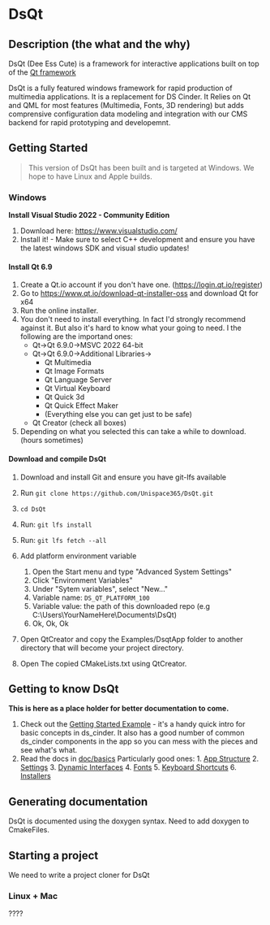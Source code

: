 # DsQt

## Description (the what and the why)
DsQt (Dee Ess Cute) is a framework for interactive applications built on top of the [Qt framework](https://qt.io/)

DsQt is a fully featured windows framework for rapid production of multimedia applications. 
It is a replacement for DS Cinder. It Relies on Qt and QML for most features  (Multimedia, Fonts, 3D rendering)
but adds comprensive configuration data modeling and integration with our 
CMS backend for rapid prototyping and developemnt.

## Getting Started
> This version of DsQt has been built and is targeted at Windows. We hope to have Linux and Apple builds. 

### Windows
**Install Visual Studio 2022 - Community Edition**
1. Download here: https://www.visualstudio.com/
2. Install it!
        - Make sure to select C++ development and ensure you have the latest windows SDK and visual studio updates!

#### Install Qt 6.9
1. Create a Qt.io account if you don't have one. (https://login.qt.io/register)
1. Go to https://www.qt.io/download-qt-installer-oss and download Qt for x64
2. Run the online installer.
3. You don't need to install everything. In fact I'd strongly recommend against it. But also it's hard to know what your going to need. I the following are the importand ones:
    * Qt->Qt 6.9.0->MSVC 2022 64-bit
    * Qt->Qt 6.9.0->Additional Libraries->
        * Qt Multimedia
        * Qt Image Formats
        * Qt Language Server
        * Qt Virtual Keyboard
        * Qt Quick 3d
        * Qt Quick Effect Maker
        * (Everything else you can get just to be safe)
    * Qt Creator (check all boxes)
1. Depending on what you selected this can take a while to download. (hours sometimes)

#### Download and compile DsQt
1. Download and install Git and ensure you have git-lfs available
2. Run `git clone https://github.com/Unispace365/DsQt.git`
3. `cd DsQt`
4. Run: `git lfs install`
5. Run: `git lfs fetch --all`

7. Add platform environment variable
    1. Open the Start menu and type "Advanced System Settings"
    2. Click "Environment Variables"
    3. Under "Sytem variables", select "New..."
    4. Variable name: `DS_QT_PLATFORM_100`
    5. Variable value: the path of this downloaded repo (e.g C:\Users\YourNameHere\Documents\DsQt)
    6. Ok, Ok, Ok
8. Open QtCreator and copy the Examples/DsqtApp folder to another directory that will become your project directory.
9. Open The copied CMakeLists.txt using QtCreator.

## Getting to know DsQt

**This is here as a place holder for better documentation to come.**

1. Check out the [Getting Started Example](/example/getting_started/) - it's a handy quick intro for basic concepts in ds_cinder. It also has a good number of common ds_cinder components in the app so you can mess with the pieces and see what's what. 
2. Read the docs in [doc/basics](/doc/basics/) Particularly good ones:
        1. [App Structure](/doc/basics/App%20Structure.md)
        2. [Settings](/doc/basics/Settings.md)
        3. [Dynamic Interfaces](/doc/basics/Dynamic%20Interfaces.md)
        4. [Fonts](/doc/basics/Fonts.md)
        5. [Keyboard Shortcuts](/doc/basics/Keyboard%20Shortcuts.md)
        6. [Installers](/doc/basics/Installers.md)

## Generating documentation
DsQt is documented using the doxygen syntax. Need to add doxygen to CmakeFiles.

## Starting a project
We need to write a project cloner for DsQt

### Linux + Mac
????


